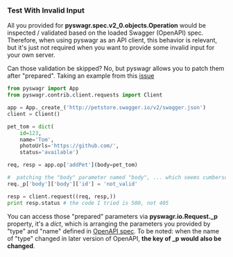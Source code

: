 ### Test With Invalid Input

All you provided for **pyswagr.spec.v2_0.objects.Operation** would be inspected / validated based on the loaded Swagger (OpenAPI) spec. Therefore, when using pyswagr as an API client, this behavior is relevant, but it's just not required when you want to provide some invalid input for your own server.

Can those validation be skipped? No, but pyswagr allows you to patch them after "prepared". Taking an example from this [issue](https://github.com/mission-liao/pyswagr/issues/88)

```python
from pyswagr import App
from pyswagr.contrib.client.requests import Client

app = App._create_('http://petstore.swagger.io/v2/swagger.json')
client = Client()

pet_tom = dict(
    id=123,
    name='Tom',
    photoUrls='https://github.com/',
    status='available')                                                                                       

req, resp = app.op['addPet'](body=pet_tom) 

#  patching the "body" parameter named "body", ... which seems cumbersome
req._p['body']['body']['id'] = 'not_valid'

resp = client.request((req, resp,))                                                                            
print resp.status # the code I tried is 500, not 405
```

You can access those "prepared" parameters via **pyswagr.io.Request._p** property, it's a *dict*, which is arranging the parameters you provided by "type" and "name" defined in [OpenAPI spec](https://github.com/OAI/OpenAPI-Specification/blob/master/versions/2.0.md#parameter-object). To be noted: when the name of "type" changed in later version of OpenAPI, **the key of _p would also be changed**.

